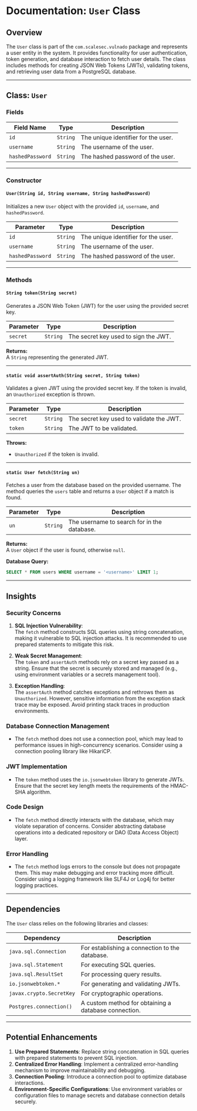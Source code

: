 # Documentation: `User` Class

## Overview

The `User` class is part of the `com.scalesec.vulnado` package and represents a user entity in the system. It provides functionality for user authentication, token generation, and database interaction to fetch user details. The class includes methods for creating JSON Web Tokens (JWTs), validating tokens, and retrieving user data from a PostgreSQL database.

---

## Class: `User`

### Fields

| Field Name       | Type     | Description                                      |
|------------------|----------|--------------------------------------------------|
| `id`             | `String` | The unique identifier for the user.             |
| `username`       | `String` | The username of the user.                       |
| `hashedPassword` | `String` | The hashed password of the user.                |

---

### Constructor

#### `User(String id, String username, String hashedPassword)`

Initializes a new `User` object with the provided `id`, `username`, and `hashedPassword`.

| Parameter         | Type     | Description                                      |
|-------------------|----------|--------------------------------------------------|
| `id`              | `String` | The unique identifier for the user.             |
| `username`        | `String` | The username of the user.                       |
| `hashedPassword`  | `String` | The hashed password of the user.                |

---

### Methods

#### `String token(String secret)`

Generates a JSON Web Token (JWT) for the user using the provided secret key.

| Parameter | Type     | Description                                      |
|-----------|----------|--------------------------------------------------|
| `secret`  | `String` | The secret key used to sign the JWT.             |

**Returns:**  
A `String` representing the generated JWT.

---

#### `static void assertAuth(String secret, String token)`

Validates a given JWT using the provided secret key. If the token is invalid, an `Unauthorized` exception is thrown.

| Parameter | Type     | Description                                      |
|-----------|----------|--------------------------------------------------|
| `secret`  | `String` | The secret key used to validate the JWT.         |
| `token`   | `String` | The JWT to be validated.                         |

**Throws:**  
- `Unauthorized` if the token is invalid.

---

#### `static User fetch(String un)`

Fetches a user from the database based on the provided username. The method queries the `users` table and returns a `User` object if a match is found.

| Parameter | Type     | Description                                      |
|-----------|----------|--------------------------------------------------|
| `un`      | `String` | The username to search for in the database.      |

**Returns:**  
A `User` object if the user is found, otherwise `null`.

**Database Query:**  
```sql
SELECT * FROM users WHERE username = '<username>' LIMIT 1;
```

---

## Insights

### Security Concerns
1. **SQL Injection Vulnerability**:  
   The `fetch` method constructs SQL queries using string concatenation, making it vulnerable to SQL injection attacks. It is recommended to use prepared statements to mitigate this risk.

2. **Weak Secret Management**:  
   The `token` and `assertAuth` methods rely on a secret key passed as a string. Ensure that the secret is securely stored and managed (e.g., using environment variables or a secrets management tool).

3. **Exception Handling**:  
   The `assertAuth` method catches exceptions and rethrows them as `Unauthorized`. However, sensitive information from the exception stack trace may be exposed. Avoid printing stack traces in production environments.

### Database Connection Management
- The `fetch` method does not use a connection pool, which may lead to performance issues in high-concurrency scenarios. Consider using a connection pooling library like HikariCP.

### JWT Implementation
- The `token` method uses the `io.jsonwebtoken` library to generate JWTs. Ensure that the secret key length meets the requirements of the HMAC-SHA algorithm.

### Code Design
- The `fetch` method directly interacts with the database, which may violate separation of concerns. Consider abstracting database operations into a dedicated repository or DAO (Data Access Object) layer.

### Error Handling
- The `fetch` method logs errors to the console but does not propagate them. This may make debugging and error tracking more difficult. Consider using a logging framework like SLF4J or Log4j for better logging practices.

---

## Dependencies

The `User` class relies on the following libraries and classes:

| Dependency                  | Description                                      |
|-----------------------------|--------------------------------------------------|
| `java.sql.Connection`       | For establishing a connection to the database.  |
| `java.sql.Statement`        | For executing SQL queries.                      |
| `java.sql.ResultSet`        | For processing query results.                   |
| `io.jsonwebtoken.*`         | For generating and validating JWTs.             |
| `javax.crypto.SecretKey`    | For cryptographic operations.                   |
| `Postgres.connection()`     | A custom method for obtaining a database connection. |

---

## Potential Enhancements

1. **Use Prepared Statements**: Replace string concatenation in SQL queries with prepared statements to prevent SQL injection.
2. **Centralized Error Handling**: Implement a centralized error-handling mechanism to improve maintainability and debugging.
3. **Connection Pooling**: Introduce a connection pool to optimize database interactions.
4. **Environment-Specific Configurations**: Use environment variables or configuration files to manage secrets and database connection details securely.
